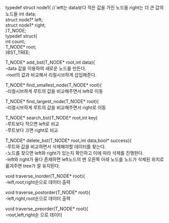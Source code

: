 

typedef struct node1{      // left는 data보다 작은 값을 가진 노드들 right는 더 큰 값의 노드들
	int data;   
	struct node1* left;  
	struct node1* right;  
}T_NODE;  
typedef struct{  
	int count;  
	T_NODE* root;  
}BST_TREE;  
    
T_NODE* add_bst(T_NODE* root,int data){  
-data 값을 이용하여 새로운 노드를 만든다.  
-root의 값과 비교해서 리컬시브하게 삽입해준다.  
  
T_NODE* find_smallest_node(T_NODE* root){  
-리컬시브하게 루트의 값을 비교해주면서 left로 이동  
  
T_NODE* find_largest_node(T_NODE* root){  
-리컬시브하게 루트의 값을 비교해주면서 right로 이동  
  
T_NODE* search_bst(T_NODE* root,int key)  
-루트보다 작으면 left로 비교  
-루트보다 크면 right로 비교  
  
T_NODE* delete_bst(T_NODE* root,int data,bool* success){  
-루트와 값을 비교하면서 삭제해야할 데이터를 찾는다.  
-노드를 찾으면 left와 right가 있는지 확인하고 이에 따라 삭제를 진행한다.  
-left와 right가 둘다 존재하면 left노드의 맨 오른쪽 아래 노드를 노드가 삭제된 위치로 옮겨주면 tree가 잘 유지된다.  
  
void traverse_inorder(T_NODE* root){  
-left,root,right순으로 데이터 출력  
  
void traverse_postorder(T_NODE* root){  
-left,right,root순으로 데이터 출력  
  
void traverse_preorder(T_NODE* root){  
-root,left,right순 으로 데이터   
